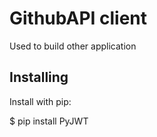# GithubAPI client

Used to build other application


## Installing

Install with pip:

$ pip install PyJWT
